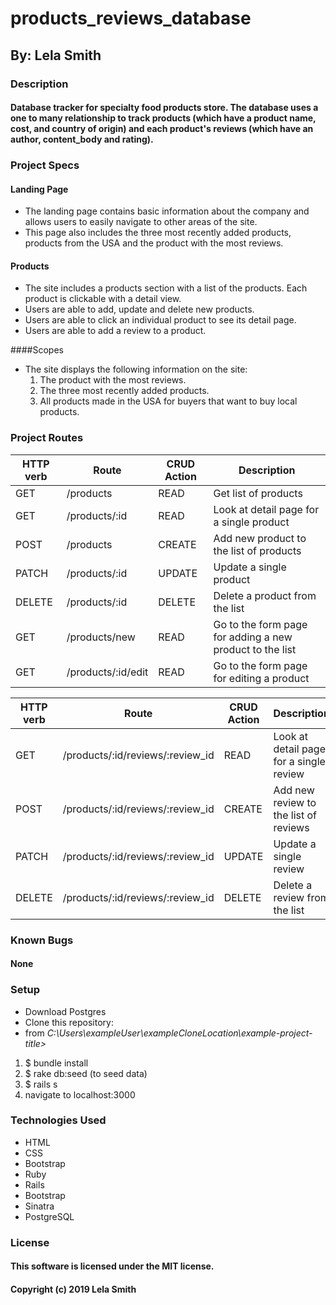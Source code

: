 # products_reviews_database
## By: Lela Smith

### Description
#### Database tracker for specialty food products store. The database uses a one to many relationship to track products (which have a product name, cost, and country of origin) and each product's reviews (which have an author, content_body and rating).

### Project Specs
#### Landing Page
* The landing page contains basic information about the company and allows users to easily navigate to other areas of the site.
* This page also includes the three most recently added products, products from the USA and the product with the most reviews.

#### Products
* The site includes a products section with a list of the products. Each product is clickable with a detail view.
* Users are able to add, update and delete new products.
* Users are able to click an individual product to see its detail page.
* Users are able to add a review to a product.

####Scopes
* The site displays the following information on the site:
  1. The product with the most reviews.
  2. The three most recently added products.
  3. All products made in the USA for buyers that want to buy local products.


### Project Routes
|HTTP verb|Route|CRUD Action|Description|
|---|---|---|---|
|GET|/products|READ|Get list of products|
|GET|/products/:id|READ|Look at detail page for a single product|
|POST|/products|CREATE|Add new product to the list of products|
|PATCH|/products/:id|UPDATE|Update a single product|
|DELETE|/products/:id|DELETE|Delete a product from the list|
|GET|/products/new|READ|Go to the form page for adding a new product to the list|
|GET|/products/:id/edit|READ|Go to the form page for editing a product


|HTTP verb|Route|CRUD Action|Description|
|---|---|---|---|
|GET|/products/:id/reviews/:review_id|READ|Look at detail page for a single review|
|POST|/products/:id/reviews/:review_id|CREATE|Add new review to the list of reviews|
|PATCH|/products/:id/reviews/:review_id|UPDATE|Update a single review|
|DELETE|/products/:id/reviews/:review_id|DELETE|Delete a review from the list|

### Known Bugs
#### None

### Setup
* Download Postgres
* Clone this repository:
* from  _C:\Users\exampleUser\exampleCloneLocation\example-project-title>_
1. $ bundle install
2. $ rake db:seed (to seed data)
3. $ rails s
4. navigate to localhost:3000


### Technologies Used
* HTML
* CSS
* Bootstrap
* Ruby
* Rails
* Bootstrap
* Sinatra
* PostgreSQL

### License
#### This software is licensed under the MIT license.

#### Copyright (c) 2019 Lela Smith
